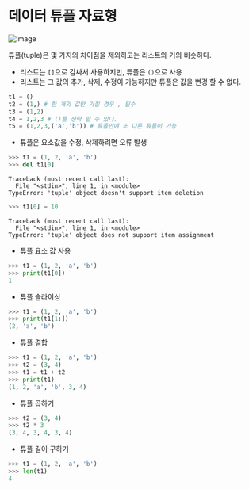 
# 데이터 튜플 자료형

![image](https://user-images.githubusercontent.com/1871682/97956992-5a0a2100-1ded-11eb-9e37-083a872fb6aa.png)


튜플(tuple)은 몇 가지의 차이점을 제외하고는 리스트와 거의 비슷하다.

* 리스트는 `[]`으로 감싸서 사용하지만, 튜플은 `()`으로 사용
* 리스트는 그 값의 추가, 삭제, 수정이 가능하지만 튜플은 값을 변경 할 수 없다.


```python
t1 = ()
t2 = (1,) # 한 개의 값만 가질 경우 , 필수
t3 = (1,2)
t4 = 1,2,3 # ()를 생략 할 수 있다.
t5 = (1,2,3,('a','b')) # 튜플안에 또 다른 튜플이 가능
```

* 튜플은 요소값을 수정, 삭제하려면 오류 발생

```python
>>> t1 = (1, 2, 'a', 'b') 
>>> del t1[0]
```
```
Traceback (most recent call last):
  File "<stdin>", line 1, in <module>
TypeError: 'tuple' object doesn't support item deletion
```

```python
>>> t1[0] = 10
```

```
Traceback (most recent call last):
  File "<stdin>", line 1, in <module>
TypeError: 'tuple' object does not support item assignment
```

* 튜플 요소 값 사용

```python
>>> t1 = (1, 2, 'a', 'b') 
>>> print(t1[0])
1
```

* 튜플 슬라이싱

```python
>>> t1 = (1, 2, 'a', 'b') 
>>> print(t1[1:])
(2, 'a', 'b')
```

* 튜플 결합

```python
>>> t1 = (1, 2, 'a', 'b') 
>>> t2 = (3, 4)
>>> t1 = t1 + t2
>>> print(t1)
(1, 2, 'a', 'b', 3, 4)
```

* 튜플 곱하기

```python
>>> t2 = (3, 4)
>>> t2 * 3
(3, 4, 3, 4, 3, 4)
```

* 튜플 길이 구하기

```python
>>> t1 = (1, 2, 'a', 'b') 
>>> len(t1)
4
```